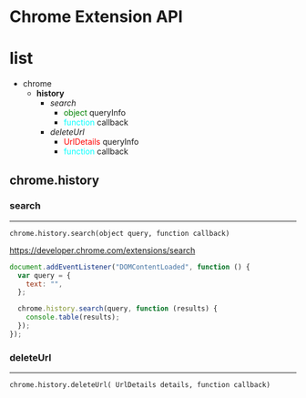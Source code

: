 <style type="text/css"> .red { color: red; } .blue { color: blue; } .green { color: green; } .orange { color: orange; } .purple { color: purple; } .cyan{ color: cyan; } </style>

# Chrome Extension API

# list

- chrome
  - **history**
    - _search_
      - <span class='green'>object</span> queryInfo
      - <span class='cyan'>function</span> callback
    - _deleteUrl_
      - <span class='red'>UrlDetails</span> queryInfo
      - <span class='cyan'>function</span> callback

## chrome.history

### search

---

`chrome.history.search(object query, function callback) `

https://developer.chrome.com/extensions/search

```js
document.addEventListener("DOMContentLoaded", function () {
  var query = {
    text: "",
  };

  chrome.history.search(query, function (results) {
    console.table(results);
  });
});
```

### deleteUrl

---

`chrome.history.deleteUrl( UrlDetails details, function callback) `
